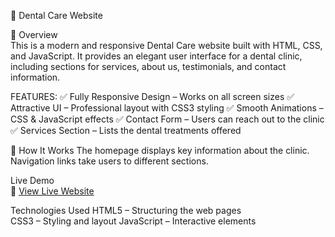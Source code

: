 🦷 Dental Care Website  

🌟 Overview  
This is a modern and responsive Dental Care website built with HTML, CSS, and JavaScript.
It provides an elegant user interface for a dental clinic, including sections for services, about us, testimonials, and contact information. 

FEATURES:
✅ Fully Responsive Design – Works on all screen sizes
✅ Attractive UI – Professional layout with CSS3 styling
✅ Smooth Animations – CSS & JavaScript effects
✅ Contact Form – Users can reach out to the clinic
✅ Services Section – Lists the dental treatments offered

📌 How It Works
The homepage displays key information about the clinic.
Navigation links take users to different sections.

Live Demo  
🔗 [View Live Website](https://tunde914.github.io/Dental_care/)  

Technologies Used
HTML5 – Structuring the web pages  
CSS3 – Styling and layout
JavaScript – Interactive elements  
